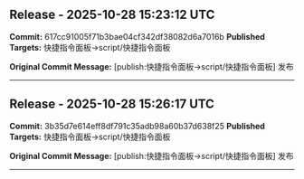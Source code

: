 
## Release - 2025-10-28 15:23:12 UTC

**Commit:** 617cc91005f71b3bae04cf342df38082d6a7016b
**Published Targets:** 快捷指令面板->script/快捷指令面板

**Original Commit Message:**
[publish:快捷指令面板->script/快捷指令面板] 发布

---

## Release - 2025-10-28 15:26:17 UTC

**Commit:** 3b35d7e614eff8df791c35adb98a60b37d638f25
**Published Targets:** 快捷指令面板->script/快捷指令面板

**Original Commit Message:**
[publish:快捷指令面板->script/快捷指令面板] 发布

---
